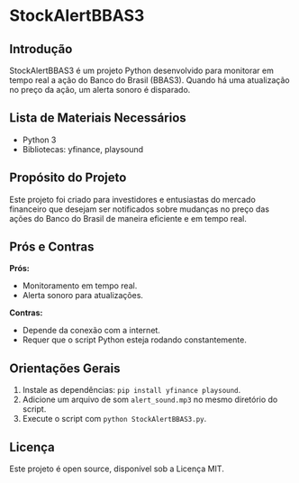 
# StockAlertBBAS3

## Introdução
StockAlertBBAS3 é um projeto Python desenvolvido para monitorar em tempo real a ação do Banco do Brasil (BBAS3). Quando há uma atualização no preço da ação, um alerta sonoro é disparado.

## Lista de Materiais Necessários
- Python 3
- Bibliotecas: yfinance, playsound

## Propósito do Projeto
Este projeto foi criado para investidores e entusiastas do mercado financeiro que desejam ser notificados sobre mudanças no preço das ações do Banco do Brasil de maneira eficiente e em tempo real.

## Prós e Contras
**Prós:**
- Monitoramento em tempo real.
- Alerta sonoro para atualizações.

**Contras:**
- Depende da conexão com a internet.
- Requer que o script Python esteja rodando constantemente.

## Orientações Gerais
1. Instale as dependências: `pip install yfinance playsound`.
2. Adicione um arquivo de som `alert_sound.mp3` no mesmo diretório do script.
3. Execute o script com `python StockAlertBBAS3.py`.

## Licença
Este projeto é open source, disponível sob a Licença MIT.

